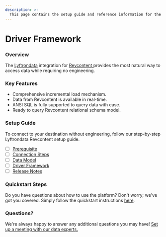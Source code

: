 ```yaml
---
description: >-
  This page contains the setup guide and reference information for the Revcontent source connector.
---
```


# Driver Framework

### Overview

The [Lyftrondata](https://www.lyftrondata.com/) integration for [Revcontent](https://www.lyftrondata.com/integration/revcontent/)[ ](https://www.lyftrondata.com/integration/revcontent/)provides the most natural way to access data while requiring no engineering.

### Key Features

* Comprehensive incremental load mechanism.
* Data from Revcontent is available in real-time.&#x20;
* ANSI SQL is fully supported to query data with ease.
* Ready to query Revcontent relational schema model.

### Setup Guide

To connect to your destination without engineering, follow our step-by-step Lyftrondata Revcontent setup guide.

* [ ] [Prerequisite](../../marketing-analytics/revcontent/prerequisite.md)
* [ ] [Connection Steps](../../marketing-analytics/revcontent/connection-steps.md)
* [ ] [Data Model](../../marketing-analytics/revcontent/data-model/)
* [ ] [Driver Framework](../../marketing-analytics/revcontent/driver-framework/)
* [ ] [Release Notes](../../marketing-analytics/revcontent/release-notes.md)

### Quickstart Steps

Do you have questions about how to use the platform? Don't worry; we've got you covered. Simply follow the quickstart instructions [here](../../../quickstart-steps.md).

### Questions? <a href="#questions" id="questions"></a>

We're always happy to answer any additional questions you may have! [Set up a meeting with our data experts.](https://www.lyftrondata.com/book-a-meeting/)



